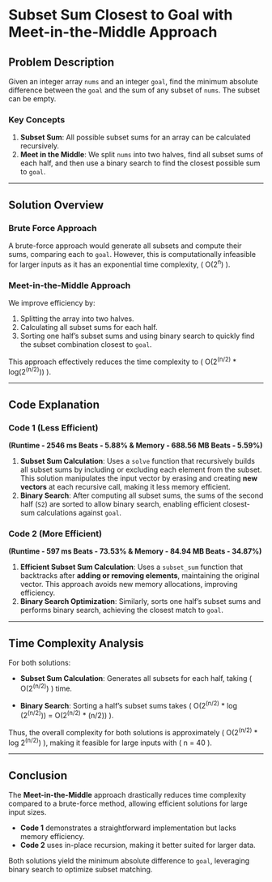 # Subset Sum Closest to Goal with Meet-in-the-Middle Approach

## Problem Description

Given an integer array `nums` and an integer `goal`, find the minimum absolute difference between the `goal` and the sum of any subset of `nums`. The subset can be empty.

### Key Concepts

1. **Subset Sum**: All possible subset sums for an array can be calculated recursively.
2. **Meet in the Middle**: We split `nums` into two halves, find all subset sums of each half, and then use a binary search to find the closest possible sum to `goal`.

---

## Solution Overview

### Brute Force Approach
A brute-force approach would generate all subsets and compute their sums, comparing each to `goal`. However, this is computationally infeasible for larger inputs as it has an exponential time complexity, \( O(2<sup>n</sup>) \).

### Meet-in-the-Middle Approach
We improve efficiency by:
1. Splitting the array into two halves.
2. Calculating all subset sums for each half.
3. Sorting one half’s subset sums and using binary search to quickly find the subset combination closest to `goal`.

This approach effectively reduces the time complexity to \( O(2<sup>(n/2)</sup> * log(2<sup>(n/2)</sup>)) \).

---

## Code Explanation

### Code 1 (Less Efficient)
**(Runtime - 2546 ms Beats - 5.88% & Memory - 688.56 MB Beats - 5.59%)**

1. **Subset Sum Calculation**: Uses a `solve` function that recursively builds all subset sums by including or excluding each element from the subset. This solution manipulates the input vector by erasing and creating **new vectors** at each recursive call, making it less memory efficient.
2. **Binary Search**: After computing all subset sums, the sums of the second half (`S2`) are sorted to allow binary search, enabling efficient closest-sum calculations against `goal`.
   
### Code 2 (More Efficient)
**(Runtime - 597 ms Beats - 73.53% & Memory - 84.94 MB Beats - 34.87%)**

1. **Efficient Subset Sum Calculation**: Uses a `subset_sum` function that backtracks after **adding or removing elements**, maintaining the original vector. This approach avoids new memory allocations, improving efficiency.
2. **Binary Search Optimization**: Similarly, sorts one half’s subset sums and performs binary search, achieving the closest match to `goal`.

---

## Time Complexity Analysis

For both solutions:
- **Subset Sum Calculation**: Generates all subsets for each half, taking \( O(2<sup>(n/2)</sup>) \) time.

- **Binary Search**: Sorting a half’s subset sums takes \( O(2<sup>(n/2)</sup> * log (2<sup>(n/2)</sup>)) = O(2<sup>(n/2)</sup> * (n/2)) \).

  
Thus, the overall complexity for both solutions is approximately \( O(2<sup>(n/2)</sup> * log 2<sup>(n/2)</sup>) \), making it feasible for large inputs with \( n = 40 \).

---

## Conclusion

The **Meet-in-the-Middle** approach drastically reduces time complexity compared to a brute-force method, allowing efficient solutions for large input sizes. 

- **Code 1** demonstrates a straightforward implementation but lacks memory efficiency.
- **Code 2** uses in-place recursion, making it better suited for larger data.

Both solutions yield the minimum absolute difference to `goal`, leveraging binary search to optimize subset matching.
